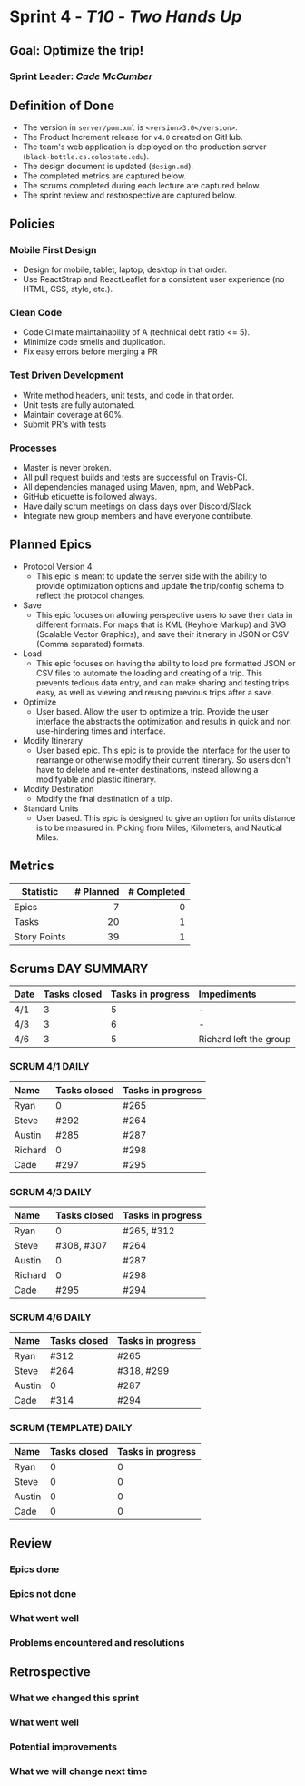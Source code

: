 # Sprint 4 - *T10* - *Two Hands Up*

## Goal: Optimize the trip!
### Sprint Leader: *Cade McCumber*


## Definition of Done

* The version in `server/pom.xml` is `<version>3.0</version>`.
* The Product Increment release for `v4.0` created on GitHub.
* The team's web application is deployed on the production server (`black-bottle.cs.colostate.edu`).
* The design document is updated (`design.md`).
* The completed metrics are captured below.
* The scrums completed during each lecture are captured below.
* The sprint review and restrospective are captured below.


## Policies

### Mobile First Design
* Design for mobile, tablet, laptop, desktop in that order.
* Use ReactStrap and ReactLeaflet for a consistent user experience (no HTML, CSS, style, etc.).

### Clean Code
* Code Climate maintainability of A (technical debt ratio <= 5).
* Minimize code smells and duplication.
* Fix easy errors before merging a PR

### Test Driven Development
* Write method headers, unit tests, and code in that order.
* Unit tests are fully automated.
* Maintain coverage at 60%.
* Submit PR's with tests

### Processes
* Master is never broken. 
* All pull request builds and tests are successful on Travis-CI.
* All dependencies managed using Maven, npm, and WebPack.
* GitHub etiquette is followed always.
* Have daily scrum meetings on class days over Discord/Slack
* Integrate new group members and have everyone contribute.


## Planned Epics
* Protocol Version 4 
    - This epic is meant to update the server side with the ability to provide optimization
    options and update the trip/config schema to reflect the protocol changes.
* Save
    - This epic focuses on allowing perspective users to save their data in different formats. 
    For maps that is KML (Keyhole Markup) and SVG (Scalable Vector Graphics), and save their 
    itinerary in JSON or CSV (Comma separated) formats.
* Load 
    - This epic focuses on having the ability to load pre formatted JSON or CSV files to automate
     the loading and creating of a trip. This prevents tedious data entry, and can make sharing 
     and testing trips easy, as well as viewing and reusing previous trips after a save.
* Optimize
    - User based. Allow the user to optimize a trip. Provide the user interface the 
    abstracts the optimization and results in quick and non use-hindering times and interface.
* Modify Itinerary 
    - User based epic. This epic is to provide the interface for the user to rearrange or otherwise
    modify their current itinerary. So users don't have to delete and re-enter destinations, instead 
    allowing a modifyable and plastic itinerary.
* Modify Destination
    - Modify the final destination of a trip.
* Standard Units
    - User based. This epic is designed to give an option for units distance is to be measured in. 
    Picking from Miles, Kilometers, and Nautical Miles.



## Metrics

| Statistic | # Planned | # Completed |
| --- | ---: | ---: |
| Epics | 7 | 0 |
| Tasks |  20   | 1 | 
| Story Points |  39  | 1 | 


## Scrums DAY SUMMARY

| Date | Tasks closed  | Tasks in progress | Impediments |
| :--- | :--- | :--- | :--- |
| 4/1 | 3 | 5 | - | 
| 4/3 | 3 | 6 | - | 
| 4/6 | 3 | 5 | Richard left the group |

### SCRUM 4/1 DAILY
| Name | Tasks closed  | Tasks in progress |
| :--- | :--- | :--- |
| Ryan | 0 | #265 |
| Steve | #292 | #264 |
| Austin | #285 | #287 |
| Richard | 0 | #298 |
| Cade | #297 | #295 |

### SCRUM 4/3 DAILY
| Name | Tasks closed  | Tasks in progress |
| :--- | :--- | :--- |
| Ryan | 0 | #265, #312 |
| Steve | #308, #307 | #264 |
| Austin | 0| #287 |
| Richard | 0 | #298 |
| Cade | #295 | #294 |

### SCRUM 4/6 DAILY
| Name | Tasks closed  | Tasks in progress |
| :--- | :--- | :--- |
| Ryan | #312 | #265 |
| Steve | #264 | #318, #299 |
| Austin | 0 | #287 |
| Cade | #314 | #294 |

### SCRUM (TEMPLATE) DAILY
| Name | Tasks closed  | Tasks in progress |
| :--- | :--- | :--- |
| Ryan | 0 | 0 |
| Steve | 0 | 0 |
| Austin | 0 | 0 |
| Cade | 0 | 0 |


## Review

### Epics done  

### Epics not done 

### What went well

### Problems encountered and resolutions


## Retrospective

### What we changed this sprint

### What went well

### Potential improvements

### What we will change next time
